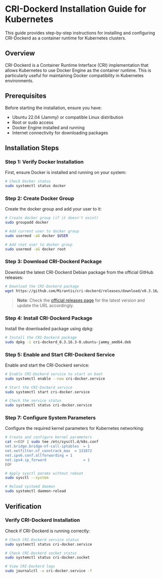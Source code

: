 # CRI-Dockerd Installation Guide for Kubernetes

This guide provides step-by-step instructions for installing and configuring CRI-Dockerd as a container runtime for Kubernetes clusters.

## Overview

CRI-Dockerd is a Container Runtime Interface (CRI) implementation that allows Kubernetes to use Docker Engine as the container runtime. This is particularly useful for maintaining Docker compatibility in Kubernetes environments.

## Prerequisites

Before starting the installation, ensure you have:

- Ubuntu 22.04 (Jammy) or compatible Linux distribution
- Root or sudo access
- Docker Engine installed and running
- Internet connectivity for downloading packages

## Installation Steps

### Step 1: Verify Docker Installation

First, ensure Docker is installed and running on your system:

```bash
# Check Docker status
sudo systemctl status docker
```

### Step 2: Create Docker Group

Create the docker group and add your user to it:

```bash
# Create docker group (if it doesn't exist)
sudo groupadd docker

# Add current user to docker group
sudo usermod -aG docker $USER

# Add root user to docker group
sudo usermod -aG docker root
```

### Step 3: Download CRI-Dockerd Package

Download the latest CRI-Dockerd Debian package from the official GitHub releases:

```bash
# Download the CRI-Dockerd package
wget https://github.com/Mirantis/cri-dockerd/releases/download/v0.3.16/cri-dockerd_0.3.16.3-0.ubuntu-jammy_amd64.deb
```

> **Note**: Check the [official releases page](https://github.com/Mirantis/cri-dockerd/releases/) for the latest version and update the URL accordingly.

### Step 4: Install CRI-Dockerd Package

Install the downloaded package using dpkg:

```bash
# Install the CRI-Dockerd package
sudo dpkg -i cri-dockerd_0.3.16.3-0.ubuntu-jammy_amd64.deb
```

### Step 5: Enable and Start CRI-Dockerd Service

Enable and start the CRI-Dockerd service:

```bash
# Enable CRI-Dockerd service to start on boot
sudo systemctl enable --now cri-docker.service

# Start the CRI-Dockerd service
sudo systemctl start cri-docker.service

# Check the service status
sudo systemctl status cri-docker.service
```

### Step 7: Configure System Parameters

Configure the required kernel parameters for Kubernetes networking:

```bash
# Create and configure kernel parameters
cat <<EOF | sudo tee /etc/sysctl.d/k8s.conf
net.bridge.bridge-nf-call-iptables  = 1
net.netfilter.nf_conntrack_max  = 131072
net.ipv6.conf.allforwarding = 1
net.ipv4.ip_forward                 = 1
EOF

# Apply sysctl params without reboot
sudo sysctl --system

# Reload systemd daemon
sudo systemctl daemon-reload
```

## Verification

### Verify CRI-Dockerd Installation

Check if CRI-Dockerd is running correctly:

```bash
# Check CRI-Dockerd service status
sudo systemctl status cri-docker.service

# Check CRI-Dockerd socket status
sudo systemctl status cri-docker.socket

# View CRI-Dockerd logs
sudo journalctl -u cri-docker.service -f
```
